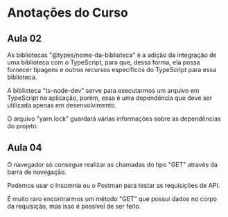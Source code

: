 # Anotações do Curso

## Aula 02

As bibliotecas "@types/nome-da-biblioteca" é a adição da integração de uma biblioteca com o TypeScript, para que, dessa forma, ela possa fornecer tipagens e outros recursos específicos do TypeScript para essa biblioteca.

A biblioteca "ts-node-dev" serve para executarmos um arquivo em TypeScript na aplicação, porém, essa é uma dependência que deve ser utilizada apenas em desenvolvimento.

O arquivo "yarn.lock" guardará várias informações sobre as dependências do projeto.

## Aula 04

O navegador só consegue realizar as chamadas do tipo "GET" através da barra de navegação.

Podemos usar o Insomnia ou o Postman para testar as requisições de API.

É muito raro encontrarmos um método "GET" que possui dados no corpo da requisição, mas isso é possível de ser feito.
